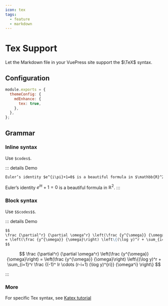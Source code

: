 ```yaml
---
icon: tex
tags:
  - feature
  - markdown
---
```


# Tex Support

Let the Markdown file in your VuePress site support the $\TeX$ syntax.

## Configuration

```js {4}
module.exports = {
  themeConfig: {
    mdEnhance: {
      tex: true,
    },
  },
};
```

## Grammar

### Inline syntax

Use `$codes$`.

::: details Demo

```md
Euler’s identity $e^{i\pi}+1=0$ is a beautiful formula in $\mathbb{R}^2$.
```

Euler’s identity $e^{i\pi}+1=0$ is a beautiful formula in $\mathbb{R}^2$.
:::

### Block syntax

Use `$$codes$$`.

::: details Demo

```md
$$
\frac {\partial^r} {\partial \omega^r} \left(\frac {y^{\omega}} {\omega}\right)
= \left(\frac {y^{\omega}} {\omega}\right) \left\{(\log y)^r + \sum_{i=1}^r \frac {(-1)^ Ir \cdots (r-i+1) (\log y)^{ri}} {\omega^i} \right\}
$$
```

$$
\frac {\partial^r} {\partial \omega^r} \left(\frac {y^{\omega}} {\omega}\right)
= \left(\frac {y^{\omega}} {\omega}\right) \left\{(\log y)^r + \sum_{i=1}^r \frac {(-1)^ Ir \cdots (r-i+1) (\log y)^{ri}} {\omega^i} \right\}
$$

:::

### More

For specific Tex syntax, see [Katex tutorial](https://vuepress-md-enhance.mrhope.site/guide/tex/#tutorial)
